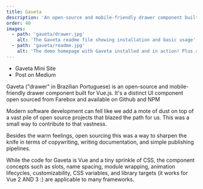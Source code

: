 ```yaml
---
title: Gaveta
description: 'An open-source and mobile-friendly drawer component built for Vue.js'
order: 40
images:
  - path: 'gaveta/drawer.jpg'
    alt: 'The Gaveta readme file showing installation and basic usage'
  - path: 'gaveta/readme.jpg'
    alt: 'The demo homepage with Gaveta installed and in action! Plus a splash of humor'
---
```


* <StyleLink href="https://farebox.github.io/gaveta/">Gaveta Mini Site</StyleLink>
* <StyleLink href="https://medium.com/@alanlanguirand/you-cant-argue-with-results-b5b9472f4caa">Post on Medium</StyleLink>


Gaveta ("drawer" in Brazilian Portuguese) is an open-source and mobile-friendly drawer component built for Vue.js. It's a distinct UI component open sourced from Farebox and available on Github and NPM

<image-carousel :images="images"></image-carousel>

Modern software development can fell like we add a mote of dust on top of a vast pile of open source projects that blazed the path for us. This was a small way to contribute to that vastness.

Besides the warm feelings, open sourcing this was a way to sharpen the knife in terms of copywriting, writing documentation, and simple publishing pipelines.

While the code for Gaveta is Vue and a tiny sprinkle of CSS, the component concepts such as slots, name spacing, module wrapping, animation lifecycles, customizability, CSS variables, and library targets (it works for Vue 2 AND 3 :) are applicable to many frameworks.
